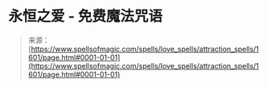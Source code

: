 <!--yml

分类：未分类

日期：2024-06-12 18:34:45

-->

# 永恒之爱 - 免费魔法咒语

> 来源：[https://www.spellsofmagic.com/spells/love_spells/attraction_spells/1601/page.html#0001-01-01](https://www.spellsofmagic.com/spells/love_spells/attraction_spells/1601/page.html#0001-01-01)

